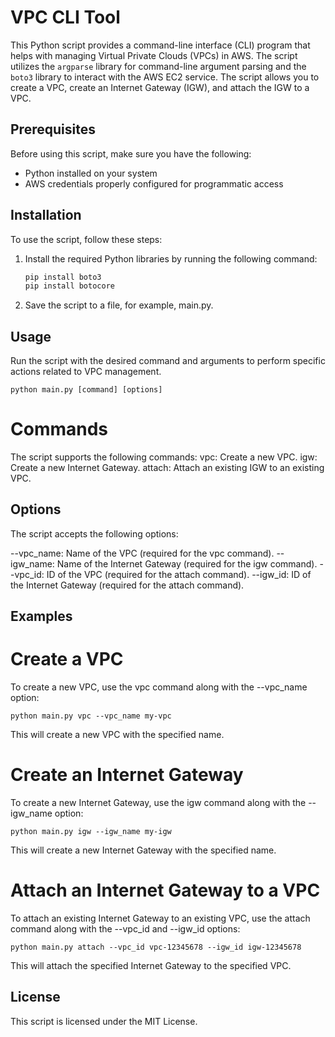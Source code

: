 # VPC CLI Tool

This Python script provides a command-line interface (CLI) program that helps with managing Virtual Private Clouds (VPCs) in AWS. The script utilizes the `argparse` library for command-line argument parsing and the `boto3` library to interact with the AWS EC2 service. The script allows you to create a VPC, create an Internet Gateway (IGW), and attach the IGW to a VPC.

## Prerequisites

Before using this script, make sure you have the following:

- Python installed on your system
- AWS credentials properly configured for programmatic access

## Installation

To use the script, follow these steps:

1. Install the required Python libraries by running the following command:

    ```bash
    pip install boto3
    pip install botocore
2. Save the script to a file, for example, main.py.
## Usage
Run the script with the desired command and arguments to perform specific actions related to VPC management.
  
    python main.py [command] [options]

# Commands
The script supports the following commands:
vpc: Create a new VPC.
igw: Create a new Internet Gateway.
attach: Attach an existing IGW to an existing VPC.

## Options
The script accepts the following options:

--vpc_name: Name of the VPC (required for the vpc command).
--igw_name: Name of the Internet Gateway (required for the igw command).
--vpc_id: ID of the VPC (required for the attach command).
--igw_id: ID of the Internet Gateway (required for the attach command).

## Examples
# Create a VPC
To create a new VPC, use the vpc command along with the --vpc_name option:

    python main.py vpc --vpc_name my-vpc

This will create a new VPC with the specified name.

# Create an Internet Gateway
To create a new Internet Gateway, use the igw command along with the --igw_name option:

    python main.py igw --igw_name my-igw
This will create a new Internet Gateway with the specified name.

# Attach an Internet Gateway to a VPC
To attach an existing Internet Gateway to an existing VPC, use the attach command along with the --vpc_id and --igw_id options:

    python main.py attach --vpc_id vpc-12345678 --igw_id igw-12345678
This will attach the specified Internet Gateway to the specified VPC.

## License
This script is licensed under the MIT License.
